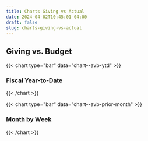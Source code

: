 ```yaml
---
title: Charts Giving vs Actual
date: 2024-04-02T10:45:01-04:00
draft: false
slug: charts-giving-vs-actual
---
```

## Giving vs. Budget

{{< chart type="bar" data="chart--avb-ytd" >}}
### Fiscal Year-to-Date
{{< /chart >}}

{{< chart type="bar" data="chart--avb-prior-month" >}}
### Month by Week
{{< /chart >}}

